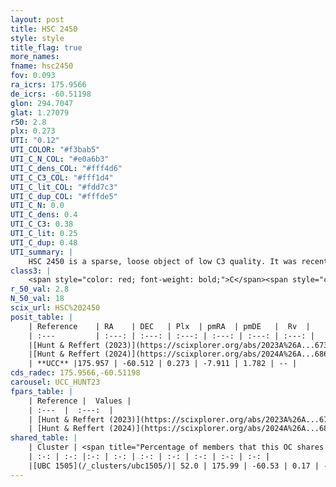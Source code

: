 ```yaml
---
layout: post
title: HSC 2450
style: style
title_flag: true
more_names: 
fname: hsc2450
fov: 0.093
ra_icrs: 175.9566
de_icrs: -60.51198
glon: 294.7047
glat: 1.27079
r50: 2.8
plx: 0.273
UTI: "0.12"
UTI_COLOR: "#f3bab5"
UTI_C_N_COL: "#e0a6b3"
UTI_C_dens_COL: "#fff4d6"
UTI_C_C3_COL: "#fff1d4"
UTI_C_lit_COL: "#fdd7c3"
UTI_C_dup_COL: "#fffde5"
UTI_C_N: 0.0
UTI_C_dens: 0.4
UTI_C_C3: 0.38
UTI_C_lit: 0.25
UTI_C_dup: 0.48
UTI_summary: |
    HSC 2450 is a sparse, loose object of low C3 quality. It was recently reported in the literature.<br><br><span style="color: #99180f; font-weight: bold;">Warning: </span>This is possibly a duplicated object, which shares a significant percentage of members with at least one previously reported entry.<br><br><span style="color: #99180f; font-weight: bold;">Warning: </span>contains less than 25 stars with <i>P>0.5</i> estimated.
class3: |
    <span style="color: red; font-weight: bold;">C</span><span style="color: #FFC300; font-weight: bold;">B</span>
r_50_val: 2.8
N_50_val: 18
scix_url: HSC%202450
posit_table: |
    | Reference    | RA    | DEC   | Plx  | pmRA  | pmDE   |  Rv  |
    | :---         | :---: | :---: | :---: | :---: | :---: | :---: |
    |[Hunt & Reffert (2023)](https://scixplorer.org/abs/2023A%26A...673A.114H) | 175.972 | -60.513 | 0.321 | -7.925 | 1.781 | -- |
    |[Hunt & Reffert (2024)](https://scixplorer.org/abs/2024A%26A...686A..42H) | 175.972 | -60.513 | 0.321 | -7.925 | 1.781 | -- |
    | **UCC** |175.957 | -60.512 | 0.273 | -7.911 | 1.782 | -- | 
cds_radec: 175.9566,-60.51198
carousel: UCC_HUNT23
fpars_table: |
    | Reference |  Values |
    | :---  |  :---:  |
    | [Hunt & Reffert (2023)](https://scixplorer.org/abs/2023A%26A...673A.114H) | `AV50=1.307, diffAV50=0.955, MOD50=12.325, logAge50=8.948` |
    | [Hunt & Reffert (2024)](https://scixplorer.org/abs/2024A%26A...686A..42H) | `MassJ=211.381` |
shared_table: |
    | Cluster | <span title="Percentage of members that this OC shares with the ones listed">%</span>   | RA   | DEC   | Plx   | pmRA  | pmDE  | Rv | UTI |
    | :-: | :-: |:-: | :-: | :-: | :-: | :-: | :-: | :-: |
    |[UBC 1505](/_clusters/ubc1505/)| 52.0 | 175.99 | -60.53 | 0.17 | -7.88 | 1.77 | 2.8 |0.7 |
---
```

